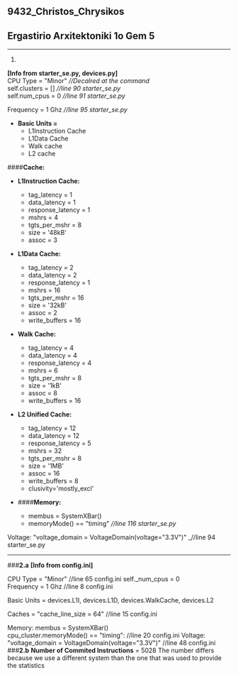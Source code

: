 ## 9432_Christos_Chrysikos
## Ergastirio Arxitektoniki 1o Gem 5
--------------------------------------------------------------------------------------------------
1.   
**[Info from starter_se.py, devices.py]**  
CPU Type = "Minor"  _//Decalred at the command_    
self.clusters = []   _//line 90 starter_se.py_  
self.num_cpus = 0    _//line 91 starter_se.py_  

Frequency = 1 Ghz  _//line 95 starter_se.py_    

* **Basic Units =** 
	* L1Instruction Cache
	* L1Data Cache
	* Walk cache
	* L2 cache


####**Cache:**

* **L1Instruction Cache:**
    * tag_latency = 1
    * data_latency = 1
    * response_latency = 1
    * mshrs = 4
    * tgts_per_mshr = 8
    * size = '48kB'
    * assoc = 3  
    
* **L1Data Cache:**
    * tag_latency = 2
    * data_latency = 2
    * response_latency = 1
    * mshrs = 16
    * tgts_per_mshr = 16
    * size = '32kB'
    * assoc = 2
    * write_buffers = 16  
    
* **Walk Cache:**
    * tag_latency = 4
    * data_latency = 4
    * response_latency = 4
    * mshrs = 6
    * tgts_per_mshr = 8
    * size = '1kB'
    * assoc = 8  
    * write_buffers = 16    
    
* **L2 Unified Cache:**
   * tag_latency = 12
   * data_latency = 12
   * response_latency = 5
   * mshrs = 32
   * tgts_per_mshr = 8
   * size = '1MB'
   * assoc = 16
   * write_buffers = 8
   * clusivity='mostly_excl'  
    
* ####**Memory:**
  * membus = SystemXBar() 
  * memoryMode() == "timing"  _//line 116 starter_se.py_  

Voltage: "voltage_domain = VoltageDomain(voltage="3.3V")"  _//line 94 starter_se.py



---------------------------------------------------------------------------------------------

###**2.a**
**[Info from config.ini]**

CPU Type = "Minor" 						                                             	//line 65 config.ini
self._num_cpus = 0 							
Frequency = 1 Ghz 						                                             	//line 8 config.ini

Basic Units = devices.L1I, devices.L1D, devices.WalkCache,
               devices.L2


Caches = "cache_line_size = 64" 					                                    //line 15 config.ini


Memory: membus = SystemXBar()   
	cpu_cluster.memoryMode() == "timing": 			                                //line 20 config.ini
Voltage: "voltage_domain = VoltageDomain(voltage="3.3V")" 		                //line 48 config.ini
###**2.b**
**Number of Commited Instructions** = 5028
The number differs because we use a different system than the one that was used to provide the statistics
